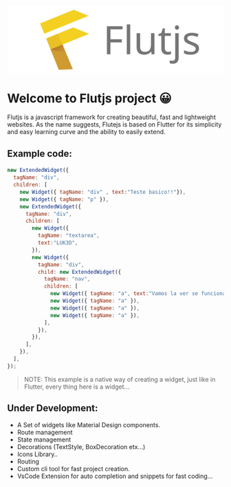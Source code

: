 ![Flutjs Logo](./Logo.svg)

# Welcome to Flutjs project 😀


Flutjs is a javascript framework for creating beautiful, fast and lightweight websites.
As the name suggests, Flutejs is based on Flutter for its simplicity and easy learning curve and the ability to easily extend.


## Example code:

```js
new ExtendedWidget({
  tagName: "div",
  children: [
    new Widget({ tagName: "div" , text:"Teste basico!!"}),
    new Widget({ tagName: "p" }),
    new ExtendedWidget({
      tagName: "div",
      children: [
        new Widget({
          tagName: "textarea",
          text:"LUK3D",
        }),
        new Widget({
          tagName: "div",
          child: new ExtendedWidget({
            tagName: "nav",
            children: [
              new Widget({ tagName: "a", text:"Vamos la ver se funciona" }),
              new Widget({ tagName: "a" }),
              new Widget({ tagName: "a" }),
              new Widget({ tagName: "a" }),
            ],
          }),
        }),
      ],
    }),
  ],
});


```

> NOTE: This example is a native way of creating a widget, just like in Flutter, every thing here is a widget...


## Under Development: 

* A Set of widgets like Material Design components.
* Route management
* State management
* Decorations (TextStyle, BoxDecoration etx...)
* Icons Library..
* Routing
* Custom cli tool for fast project creation.
* VsCode Extension for auto completion and snippets for fast coding...





